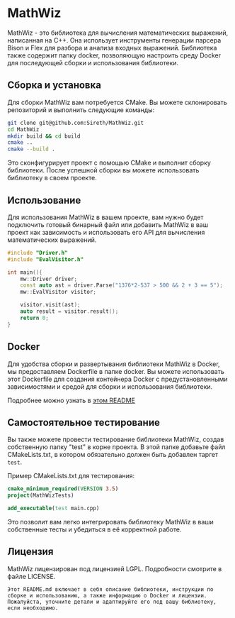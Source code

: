 # MathWiz

MathWiz - это библиотека для вычисления математических выражений, написанная на C++. Она использует инструменты генерации парсера Bison и Flex для разбора и анализа входных выражений. Библиотека также содержит папку docker, позволяющую настроить среду Docker для последующей сборки и использования библиотеки.

## Сборка и установка

Для сборки MathWiz вам потребуется CMake. Вы можете склонировать репозиторий и выполнить следующие команды:

```bash
git clone git@github.com:Sireth/MathWiz.git
cd MathWiz
mkdir build && cd build
cmake ..
cmake --build .
```

Это сконфигурирует проект с помощью CMake и выполнит сборку библиотеки. После успешной сборки вы можете использовать библиотеку в своем проекте.

## Использование

Для использования MathWiz в вашем проекте, вам нужно будет подключить готовый бинарный файл или добавить MathWiz в ваш проект как зависимость и использовать его API для вычисления математических выражений.

```cpp
#include "Driver.h"
#include "EvalVisitor.h"

int main(){
    mw::Driver driver;
    const auto ast = driver.Parse("1376*2-537 > 500 && 2 + 3 == 5");
    mw::EvalVisitor visitor;

    visitor.visit(ast);
    auto result = visitor.result();
    return 0;
}

```

## Docker

Для удобства сборки и развертывания библиотеки MathWiz в Docker, мы предоставляем Dockerfile в папке docker. Вы можете использовать этот Dockerfile для создания контейнера Docker с предустановленными зависимостями и средой для сборки и использования библиотеки.

Подробнее можно узнать в [этом README](./docker/README.md)

## Самостоятельное тестирование

Вы также можете провести тестирование библиотеки MathWiz, создав собственную папку "test" в корне проекта. В этой папке добавьте файл CMakeLists.txt, в котором обязательно должен быть добавлен таргет `test`.

Пример CMakeLists.txt для тестирования:

```cmake
cmake_minimum_required(VERSION 3.5)
project(MathWizTests)

add_executable(test main.cpp)
```

Это позволит вам легко интегрировать библиотеку MathWiz в ваши собственные тесты и убедиться в её корректной работе.


## Лицензия

MathWiz лицензирован под лицензией LGPL. Подробности смотрите в файле LICENSE.

```
Этот README.md включает в себя описание библиотеки, инструкции по сборке и использованию, а также информацию о Docker и лицензии. Пожалуйста, уточните детали и адаптируйте его под вашу библиотеку, если необходимо.
```